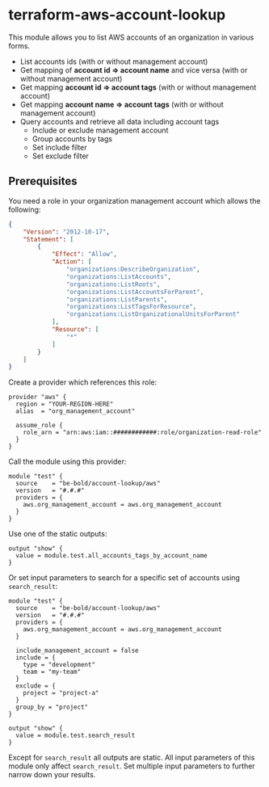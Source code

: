 # terraform-aws-account-lookup

This module allows you to list AWS accounts of an organization in various forms.
* List accounts ids (with or without management account)
* Get mapping of **account id => account name** and vice versa (with or without management account)
* Get mapping **account id => account tags** (with or without management account)
* Get mapping **account name => account tags** (with or without management account)
* Query accounts and retrieve all data including account tags
  * Include or exclude management account
  * Group accounts by tags
  * Set include filter
  * Set exclude filter

## Prerequisites

You need a role in your organization management account which allows the following:

```json
{
    "Version": "2012-10-17",
    "Statement": [
        {
            "Effect": "Allow",
            "Action": [
                "organizations:DescribeOrganization",
                "organizations:ListAccounts",
                "organizations:ListRoots",
                "organizations:ListAccountsForParent",
                "organizations:ListParents",
                "organizations:ListTagsForResource",
                "organizations:ListOrganizationalUnitsForParent"
            ],
            "Resource": [
                "*"
            ]
        }
    ]
}
```

Create a provider which references this role:

```hcl
provider "aws" {
  region = "YOUR-REGION-HERE"
  alias  = "org_management_account"

  assume_role {
    role_arn = "arn:aws:iam::############:role/organization-read-role"
  }
}
```

Call the module using this provider:

```hcl
module "test" {
  source    = "be-bold/account-lookup/aws"
  version   = "#.#.#"
  providers = {
    aws.org_management_account = aws.org_management_account
  }
}
```

Use one of the static outputs:

````hcl
output "show" {
  value = module.test.all_accounts_tags_by_account_name
}
````

Or set input parameters to search for a specific set of accounts using `search_result`:

```hcl
module "test" {
  source    = "be-bold/account-lookup/aws"
  version   = "#.#.#"
  providers = {
    aws.org_management_account = aws.org_management_account
  }
  
  include_management_account = false
  include = {
    type = "development"
    team = "my-team"
  }
  exclude = {
    project = "project-a"
  }
  group_by = "project"
}

output "show" {
  value = module.test.search_result
}
```

Except for `search_result` all outputs are static. All input parameters of this module only affect `search_result`.
Set multiple input parameters to further narrow down your results.
